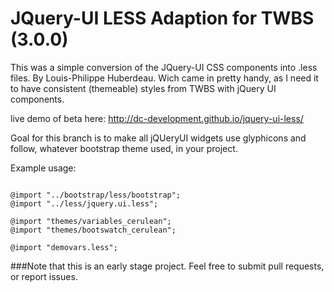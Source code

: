 # JQuery-UI LESS Adaption for TWBS (3.0.0)

This was a simple conversion of the JQuery-UI CSS components into .less files. 
By Louis-Philippe Huberdeau. Wich came in pretty handy, as I need it to have consistent (themeable) styles
from TWBS with jQuery UI components. 

live demo of beta here: http://dc-development.github.io/jquery-ui-less/

Goal for this branch is to make all jQUeryUI widgets use glyphicons and follow, whatever bootstrap theme used, in your project.

Example usage:

```

@import "../bootstrap/less/bootstrap";
@import "../less/jquery.ui.less";

@import "themes/variables_cerulean";
@import "themes/bootswatch_cerulean";

@import "demovars.less";

```


###Note that this is an  early stage project. Feel free to submit pull requests, or report issues.

